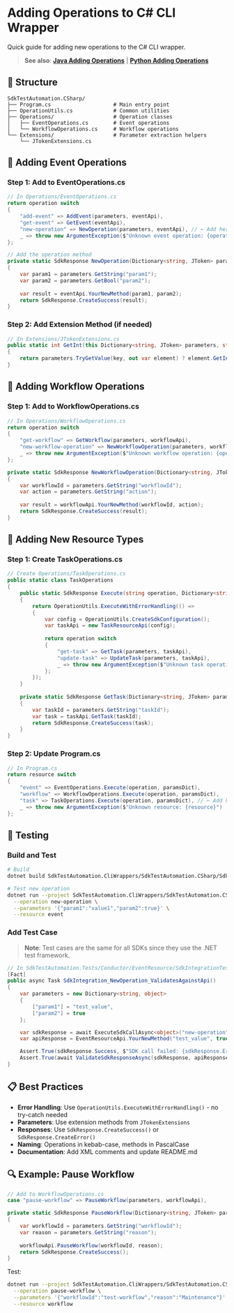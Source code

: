 # Adding Operations to C# CLI Wrapper

Quick guide for adding new operations to the C# CLI wrapper.

> **See also**: **[Java Adding Operations](../SdkTestAutomation.Java/ADDING_OPERATIONS.md)** | **[Python Adding Operations](../SdkTestAutomation.Python/ADDING_OPERATIONS.md)**

## 📁 Structure

```
SdkTestAutomation.CSharp/
├── Program.cs                    # Main entry point
├── OperationUtils.cs             # Common utilities
├── Operations/                   # Operation classes
│   ├── EventOperations.cs        # Event operations
│   └── WorkflowOperations.cs     # Workflow operations
└── Extensions/                   # Parameter extraction helpers
    └── JTokenExtensions.cs
```

## 🎯 Adding Event Operations

### Step 1: Add to EventOperations.cs

```csharp
// In Operations/EventOperations.cs
return operation switch
{
    "add-event" => AddEvent(parameters, eventApi),
    "get-event" => GetEvent(eventApi),
    "new-operation" => NewOperation(parameters, eventApi), // ← Add here
    _ => throw new ArgumentException($"Unknown event operation: {operation}")
};

// Add the operation method
private static SdkResponse NewOperation(Dictionary<string, JToken> parameters, EventResourceApi eventApi)
{
    var param1 = parameters.GetString("param1");
    var param2 = parameters.GetBool("param2");
    
    var result = eventApi.YourNewMethod(param1, param2);
    return SdkResponse.CreateSuccess(result);
}
```

### Step 2: Add Extension Method (if needed)

```csharp
// In Extensions/JTokenExtensions.cs
public static int GetInt(this Dictionary<string, JToken> parameters, string key, int defaultValue = 0)
{
    return parameters.TryGetValue(key, out var element) ? element.GetInt32() : defaultValue;
}
```

## 🎯 Adding Workflow Operations

### Step 1: Add to WorkflowOperations.cs

```csharp
// In Operations/WorkflowOperations.cs
return operation switch
{
    "get-workflow" => GetWorkflow(parameters, workflowApi),
    "new-workflow-operation" => NewWorkflowOperation(parameters, workflowApi), // ← Add here
    _ => throw new ArgumentException($"Unknown workflow operation: {operation}")
};

private static SdkResponse NewWorkflowOperation(Dictionary<string, JToken> parameters, WorkflowResourceApi workflowApi)
{
    var workflowId = parameters.GetString("workflowId");
    var action = parameters.GetString("action");
    
    var result = workflowApi.YourNewMethod(workflowId, action);
    return SdkResponse.CreateSuccess(result);
}
```

## 🎯 Adding New Resource Types

### Step 1: Create TaskOperations.cs

```csharp
// Create Operations/TaskOperations.cs
public static class TaskOperations
{
    public static SdkResponse Execute(string operation, Dictionary<string, JToken> parameters)
    {
        return OperationUtils.ExecuteWithErrorHandling(() =>
        {
            var config = OperationUtils.CreateSdkConfiguration();
            var taskApi = new TaskResourceApi(config);
            
            return operation switch
            {
                "get-task" => GetTask(parameters, taskApi),
                "update-task" => UpdateTask(parameters, taskApi),
                _ => throw new ArgumentException($"Unknown task operation: {operation}")
            };
        });
    }
    
    private static SdkResponse GetTask(Dictionary<string, JToken> parameters, TaskResourceApi taskApi)
    {
        var taskId = parameters.GetString("taskId");
        var task = taskApi.GetTask(taskId);
        return SdkResponse.CreateSuccess(task);
    }
}
```

### Step 2: Update Program.cs

```csharp
// In Program.cs
return resource switch
{
    "event" => EventOperations.Execute(operation, paramsDict),
    "workflow" => WorkflowOperations.Execute(operation, paramsDict),
    "task" => TaskOperations.Execute(operation, paramsDict), // ← Add here
    _ => throw new ArgumentException($"Unknown resource: {resource}")
};
```

## 🧪 Testing

### Build and Test

```bash
# Build
dotnet build SdkTestAutomation.CliWrappers/SdkTestAutomation.CSharp/SdkTestAutomation.CSharp.csproj

# Test new operation
dotnet run --project SdkTestAutomation.CliWrappers/SdkTestAutomation.CSharp -- \
  --operation new-operation \
  --parameters '{"param1":"value1","param2":true}' \
  --resource event
```

### Add Test Case

> **Note**: Test cases are the same for all SDKs since they use the .NET test framework.

```csharp
// In SdkTestAutomation.Tests/Conductor/EventResource/SdkIntegrationTests.cs
[Fact]
public async Task SdkIntegration_NewOperation_ValidatesAgainstApi()
{
    var parameters = new Dictionary<string, object>
    {
        ["param1"] = "test_value",
        ["param2"] = true
    };

    var sdkResponse = await ExecuteSdkCallAsync<object>("new-operation", parameters, "event");
    var apiResponse = EventResourceApi.YourNewMethod("test_value", true);

    Assert.True(sdkResponse.Success, $"SDK call failed: {sdkResponse.ErrorMessage}");
    Assert.True(await ValidateSdkResponseAsync(sdkResponse, apiResponse));
}
```

## 📋 Best Practices

- **Error Handling**: Use `OperationUtils.ExecuteWithErrorHandling()` - no try-catch needed
- **Parameters**: Use extension methods from `JTokenExtensions`
- **Responses**: Use `SdkResponse.CreateSuccess()` or `SdkResponse.CreateError()`
- **Naming**: Operations in kebab-case, methods in PascalCase
- **Documentation**: Add XML comments and update README.md

## 🔍 Example: Pause Workflow

```csharp
// Add to WorkflowOperations.cs
case "pause-workflow" => PauseWorkflow(parameters, workflowApi),

private static SdkResponse PauseWorkflow(Dictionary<string, JToken> parameters, WorkflowResourceApi workflowApi)
{
    var workflowId = parameters.GetString("workflowId");
    var reason = parameters.GetString("reason");
    
    workflowApi.PauseWorkflow(workflowId, reason);
    return SdkResponse.CreateSuccess();
}
```

Test:
```bash
dotnet run --project SdkTestAutomation.CliWrappers/SdkTestAutomation.CSharp -- \
  --operation pause-workflow \
  --parameters '{"workflowId":"test-workflow","reason":"Maintenance"}' \
  --resource workflow
``` 